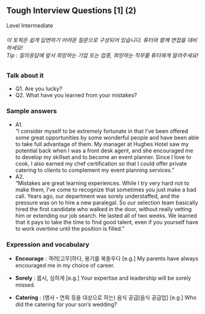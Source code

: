 ## Tough Interview Questions [1] (2)
Level Intermediate
###### 이 토픽은 쉽게 답변하기 어려운 질문으로 구성되어 있습니다. 튜터와 함께 면접을 대비하세요!<br/>Tip : 질의응답에 앞서 희망하는 기업 또는 업종, 희망하는 직무를 튜터에게 알려주세요!

### Talk about it
- Q1. Are you lucky?- Q2. What have you learned from your mistakes?
### Sample answers
- A1.  
“I consider myself to be extremely fortunate in that I’ve been offered some great opportunities by some wonderful people and have been able to take full advantage of them. My manager at Hughes Hotel saw my potential back when I was a front desk agent, and she encouraged me to develop my skillset and to become an event planner. Since I love to cook, I also earned my chef certification so that I could offer private catering to clients to complement my event planning services.”
- A2.  
“Mistakes are great learning experiences. While I try very hard not to make them, I’ve come to recognize that sometimes you just make a bad call. Years ago, our department was sorely understaffed, and the pressure was on to hire a new paralegal. So our selection team basically hired the first candidate who walked in the door, without really vetting him or extending our job search. He lasted all of two weeks. We learned that it pays to take the time to find good talent, even if you yourself have to work overtime until the position is filled.”
### Expression and vocabulary
- **Encourage** : 격려[고무]하다, 용기를 북돋우다
[e.g.] My parents have always encouraged me in my choice of career.

- **Sorely** : 몹시, 심하게
[e.g.] Your expertise and leadership will be sorely missed.

- **Catering** : (행사・연회 등을 대상으로 하는) 음식 공급[음식 공급업]
[e.g.] Who did the catering for your son’s wedding?


